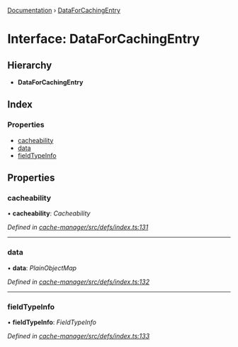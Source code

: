 [Documentation](../README.md) › [DataForCachingEntry](dataforcachingentry.md)

# Interface: DataForCachingEntry

## Hierarchy

* **DataForCachingEntry**

## Index

### Properties

* [cacheability](dataforcachingentry.md#cacheability)
* [data](dataforcachingentry.md#data)
* [fieldTypeInfo](dataforcachingentry.md#fieldtypeinfo)

## Properties

###  cacheability

• **cacheability**: *Cacheability*

*Defined in [cache-manager/src/defs/index.ts:131](https://github.com/badbatch/graphql-box/blob/1c5407ab/packages/cache-manager/src/defs/index.ts#L131)*

___

###  data

• **data**: *PlainObjectMap*

*Defined in [cache-manager/src/defs/index.ts:132](https://github.com/badbatch/graphql-box/blob/1c5407ab/packages/cache-manager/src/defs/index.ts#L132)*

___

###  fieldTypeInfo

• **fieldTypeInfo**: *FieldTypeInfo*

*Defined in [cache-manager/src/defs/index.ts:133](https://github.com/badbatch/graphql-box/blob/1c5407ab/packages/cache-manager/src/defs/index.ts#L133)*
